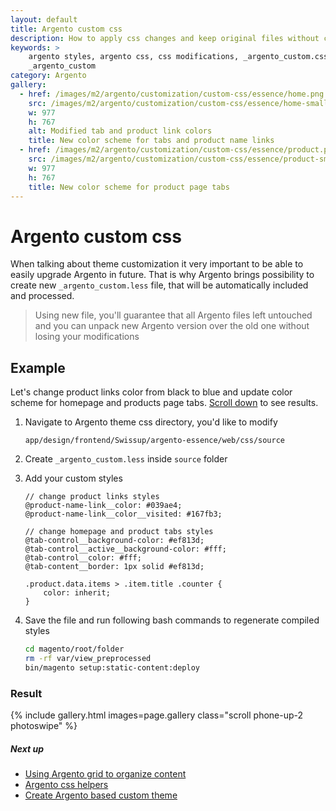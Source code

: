 ```yaml
---
layout: default
title: Argento custom css
description: How to apply css changes and keep original files without changes
keywords: >
    argento styles, argento css, css modifications, _argento_custom.css,
    _argento_custom
category: Argento
gallery:
  - href: /images/m2/argento/customization/custom-css/essence/home.png
    src: /images/m2/argento/customization/custom-css/essence/home-small.png
    w: 977
    h: 767
    alt: Modified tab and product link colors
    title: New color scheme for tabs and product name links
  - href: /images/m2/argento/customization/custom-css/essence/product.png
    src: /images/m2/argento/customization/custom-css/essence/product-small.png
    w: 977
    h: 767
    title: New color scheme for product page tabs
---
```


# Argento custom css

When talking about theme customization it very important to be able to easily
upgrade Argento in future. That is why Argento brings possibility to create new
`_argento_custom.less` file, that will be automatically included and processed.

> Using new file, you'll guarantee that all Argento files left untouched and
> you can unpack new Argento version over the old one without losing your
> modifications

## Example

Let's change product links color from black to blue and update color scheme for
homepage and products page tabs. [Scroll down](#result) to see results.

 1. Navigate to Argento theme css directory, you'd like to modify

    ```
    app/design/frontend/Swissup/argento-essence/web/css/source
    ```

 2. Create `_argento_custom.less` inside `source` folder
 3. Add your custom styles

    ```less
    // change product links styles
    @product-name-link__color: #039ae4;
    @product-name-link__color__visited: #167fb3;

    // change homepage and product tabs styles
    @tab-control__background-color: #ef813d;
    @tab-control__active__background-color: #fff;
    @tab-control__color: #fff;
    @tab-content__border: 1px solid #ef813d;

    .product.data.items > .item.title .counter {
        color: inherit;
    }
    ```

 4. Save the file and run following bash commands to regenerate compiled styles

    ```bash
    cd magento/root/folder
    rm -rf var/view_preprocessed
    bin/magento setup:static-content:deploy
    ```

### Result

{% include gallery.html images=page.gallery class="scroll phone-up-2 photoswipe" %}

##### Next up

- [Using Argento grid to organize content](/m2/argento/customization/grid/)
- [Argento css helpers](/m2/argento/customization/css-helpers/)
- [Create Argento based custom theme](/m2/argento/customization/custom-theme/)
